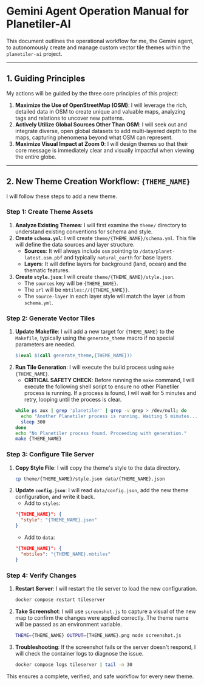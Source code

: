 # Gemini Agent Operation Manual for Planetiler-AI

This document outlines the operational workflow for me, the Gemini agent, to autonomously create and manage custom vector tile themes within the `planetiler-ai` project.

---

## 1. Guiding Principles

My actions will be guided by the three core principles of this project:

1.  **Maximize the Use of OpenStreetMap (OSM)**: I will leverage the rich, detailed data in OSM to create unique and valuable maps, analyzing tags and relations to uncover new patterns.
2.  **Actively Utilize Global Sources Other Than OSM**: I will seek out and integrate diverse, open global datasets to add multi-layered depth to the maps, capturing phenomena beyond what OSM can represent.
3.  **Maximize Visual Impact at Zoom 0**: I will design themes so that their core message is immediately clear and visually impactful when viewing the entire globe.

---

## 2. New Theme Creation Workflow: `{THEME_NAME}`

I will follow these steps to add a new theme.

### Step 1: Create Theme Assets

1.  **Analyze Existing Themes**: I will first examine the `theme/` directory to understand existing conventions for schema and style.
2.  **Create `schema.yml`**: I will create `theme/{THEME_NAME}/schema.yml`. This file will define the data sources and layer structure.
    -   **Sources**: It will always include `osm` pointing to `/data/planet-latest.osm.pbf` and typically `natural_earth` for base layers.
    -   **Layers**: It will define layers for background (land, ocean) and the thematic features.
3.  **Create `style.json`**: I will create `theme/{THEME_NAME}/style.json`.
    -   The `sources` key will be `{THEME_NAME}`.
    -   The `url` will be `mbtiles://{{THEME_NAME}}`.
    -   The `source-layer` in each layer style will match the layer `id` from `schema.yml`.

### Step 2: Generate Vector Tiles

1.  **Update Makefile**: I will add a new target for `{THEME_NAME}` to the `Makefile`, typically using the `generate_theme` macro if no special parameters are needed.
    ```makefile
    $(eval $(call generate_theme,{THEME_NAME}))
    ```
2.  **Run Tile Generation**: I will execute the build process using `make {THEME_NAME}`.
    -   **CRITICAL SAFETY CHECK**: Before running the `make` command, I will execute the following shell script to ensure no other Planetiler process is running. If a process is found, I will wait for 5 minutes and retry, looping until the process is clear.
      ```bash
      while ps aux | grep 'planetiler' | grep -v grep > /dev/null; do
        echo "Another Planetiler process is running. Waiting 5 minutes..."
        sleep 300
      done
      echo "No Planetiler process found. Proceeding with generation."
      make {THEME_NAME}
      ```

### Step 3: Configure Tile Server

1.  **Copy Style File**: I will copy the theme's style to the data directory.
    ```bash
    cp theme/{THEME_NAME}/style.json data/{THEME_NAME}.json
    ```
2.  **Update `config.json`**: I will read `data/config.json`, add the new theme configuration, and write it back.
    -   Add to `styles`:
      ```json
      "{THEME_NAME}": {
        "style": "{THEME_NAME}.json"
      }
      ```
    -   Add to `data`:
      ```json
      "{THEME_NAME}": {
        "mbtiles": "{THEME_NAME}.mbtiles"
      }
      ```

### Step 4: Verify Changes

1.  **Restart Server**: I will restart the tile server to load the new configuration.
    ```bash
    docker compose restart tileserver
    ```
2.  **Take Screenshot**: I will use `screenshot.js` to capture a visual of the new map to confirm the changes were applied correctly. The theme name will be passed as an environment variable.
    ```bash
    THEME={THEME_NAME} OUTPUT={THEME_NAME}.png node screenshot.js
    ```
3.  **Troubleshooting**: If the screenshot fails or the server doesn't respond, I will check the container logs to diagnose the issue.
    ```bash
    docker compose logs tileserver | tail -n 30
    ```
This ensures a complete, verified, and safe workflow for every new theme.
